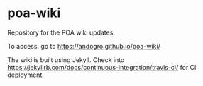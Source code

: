 # poa-wiki
Repository for the POA wiki updates.

To access, go to https://andogro.github.io/poa-wiki/

The wiki is built using Jekyll. Check into https://jekyllrb.com/docs/continuous-integration/travis-ci/ for CI deployment.
